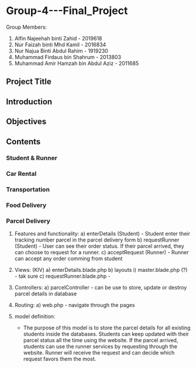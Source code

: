 # Group-4---Final_Project
Group Members:
1. Alfin Najeehah binti Zahid           - 2019618
2. Nur Faizah binti Mhd Kamil           - 2016834
3. Nur Najua Binti Abdul Rahim          - 1919230
4. Muhammad Firdaus bin Shahrum         - 2013803
5. Muhammad Amir Hamzah bin Abdul Aziz  - 2011685

## Project Title

## Introduction

## Objectives

## Contents

### Student & Runner

### Car Rental

### Transportation

### Food Delivery

### Parcel Delivery
1) Features and functionality: 
      a) enterDetails (Student) - Student enter their tracking number parcel in the parcel delivery form
      b) requestRunner (Student) - User can see their order status. If their parcel arrived, they can choose to request for a runner.
      c) acceptRequest (Runner) - Runner can accept any order comming from student
  
2) Views: (KIV)
      a) enterDetails.blade.php
      b) layouts
          i) master.blade.php (?) - tak sure
      c) requestRunner.blade.php - 

3) Controllers: 
      a) parcelController - can be use to store, update or destroy parcel details in database

4) Routing:
      a) web.php - navigate through the pages 
5) model definition:   
      - The purpose of this model is to store the parcel details for all existing students inside the databases. Students can keep updated with their parcel status all the time using the website. If the parcel arrived, students can use the runner services by requesting through the website. Runner will receive the request and can decide which request favors them the most.
